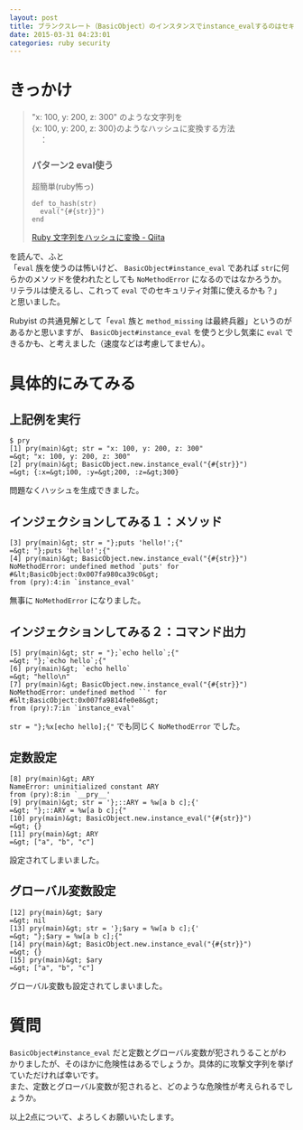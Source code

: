 ```yaml
---
layout: post
title: ブランクスレート（BasicObject）のインスタンスでinstance_evalするのはセキュリティ対策になりうるか？
date: 2015-03-31 04:23:01
categories: ruby security
---
```

<h1>きっかけ</h1>

<blockquote>
  <p>"x: 100, y: 200, z: 300" のような文字列を<br>
  {x: 100, y: 200, z: 300}のようなハッシュに変換する方法<br>
   　：</p>
  
  <h3>パターン2 eval使う</h3>
  
  <p>超簡単(ruby怖っ)</p>

```
def to_hash(str)
  eval("{#{str}}")
end
```
  
  <p><a href="http://qiita.com/uplus_e10/items/65a50935250639bf8308" rel="nofollow">Ruby 文字列をハッシュに変換 - Qiita</a></p>
</blockquote>

<p>を読んで、ふと<br>
「<code>eval</code> 族を使うのは怖いけど、 <code>BasicObject#instance_eval</code> であれば <code>str</code>に何らかのメソッドを使われたとしても <code>NoMethodError</code> になるのではなかろうか。リテラルは使えるし、これって <code>eval</code> でのセキュリティ対策に使えるかも？」<br>
と思いました。</p>

<p>Rubyist の共通見解として「<code>eval</code> 族と <code>method_missing</code> は最終兵器」というのがあるかと思いますが、 <code>BasicObject#instance_eval</code> を使うと少し気楽に <code>eval</code> できるかも、と考えました（速度などは考慮してません）。</p>

<h1>具体的にみてみる</h1>

<h2>上記例を実行</h2>

```
$ pry
[1] pry(main)&gt; str = "x: 100, y: 200, z: 300"
=&gt; "x: 100, y: 200, z: 300"
[2] pry(main)&gt; BasicObject.new.instance_eval("{#{str}}")
=&gt; {:x=&gt;100, :y=&gt;200, :z=&gt;300}
```

<p>問題なくハッシュを生成できました。</p>

<h2>インジェクションしてみる１：メソッド</h2>

```
[3] pry(main)&gt; str = "};puts 'hello!';{"
=&gt; "};puts 'hello!';{"
[4] pry(main)&gt; BasicObject.new.instance_eval("{#{str}}")
NoMethodError: undefined method `puts' for #&lt;BasicObject:0x007fa980ca39c0&gt;
from (pry):4:in `instance_eval'
```

<p>無事に <code>NoMethodError</code> になりました。</p>

<h2>インジェクションしてみる２：コマンド出力</h2>

```
[5] pry(main)&gt; str = "};`echo hello`;{"
=&gt; "};`echo hello`;{"
[6] pry(main)&gt; `echo hello`
=&gt; "hello\n"
[7] pry(main)&gt; BasicObject.new.instance_eval("{#{str}}")
NoMethodError: undefined method ``' for #&lt;BasicObject:0x007fa9814fe0e8&gt;
from (pry):7:in `instance_eval'
```

<p><code>str = "};%x[echo hello];{"</code> でも同じく <code>NoMethodError</code> でした。</p>

<h2>定数設定</h2>

```
[8] pry(main)&gt; ARY
NameError: uninitialized constant ARY
from (pry):8:in `__pry__'
[9] pry(main)&gt; str = '};::ARY = %w[a b c];{'
=&gt; "};::ARY = %w[a b c];{"
[10] pry(main)&gt; BasicObject.new.instance_eval("{#{str}}")
=&gt; {}
[11] pry(main)&gt; ARY
=&gt; ["a", "b", "c"]
```

<p>設定されてしまいました。</p>

<h2>グローバル変数設定</h2>

```
[12] pry(main)&gt; $ary
=&gt; nil
[13] pry(main)&gt; str = '};$ary = %w[a b c];{'
=&gt; "};$ary = %w[a b c];{"
[14] pry(main)&gt; BasicObject.new.instance_eval("{#{str}}")
=&gt; {}
[15] pry(main)&gt; $ary
=&gt; ["a", "b", "c"]
```

<p>グローバル変数も設定されてしまいました。</p>

<h1>質問</h1>

<p><code>BasicObject#instance_eval</code> だと定数とグローバル変数が犯されうることがわかりましたが、そのほかに危険性はあるでしょうか。具体的に攻撃文字列を挙げていただければ幸いです。<br>
また、定数とグローバル変数が犯されると、どのような危険性が考えられるでしょうか。</p>

<p>以上2点について、よろしくお願いいたします。</p>
